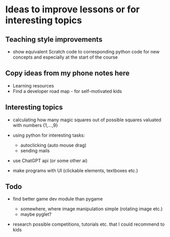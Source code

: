 # Ideas to improve lessons or for interesting topics

## Teaching style improvements

- show equivalent Scratch code to corresponding python code for new concepts and especially at the start of the course

## Copy ideas from my phone notes here
- Learning resources
- Find a developer road map - for self-motivated kids

## Interesting topics

- calculating how many magic squares out of possible squares valuated with numbers {1,...,9}
  
- using python for interesting tasks:
  - autoclicking (auto mouse drag)
  - sending mails

- use ChatGPT api (or some other ai)

- make programs with UI (clickable elements, textboxes etc.)

## Todo

- find better game dev module than pygame
  - somewhere, where image manipulation simple (rotating image etc.)
  - maybe pyglet?

- research possible competitions, tutorials etc. that I could recommend to kids